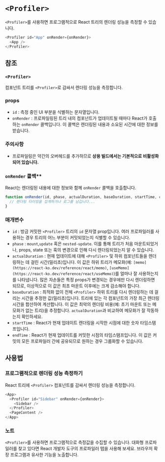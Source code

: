 # `<Profiler>`

`<Profiler>`를 사용하면 프로그램적으로 React 트리의 렌더링 성능을 측정할 수 있습니다.

```typescript
<Profiler id="App" onRender={onRender}>
  <App />
</Profiler>
```

## 참조

### `<Profiler>`

컴포넌트 트리를 `<Profiler>`로 감싸서 렌더링 성능을 측정합니다.

### props

- `id` : 측정 중인 UI 부분을 식별하는 문자열입니다.
- `onRender` : 프로파일링된 트리 내의 컴포넌트가 업데이트될 때마다 React가 호출하는 `onRender` 콜백입니다. 이 콜백은 렌더링된 내용과 소요된 시간에 대한 정보를 받습니다.

### 주의사항

- 프로파일링은 약간의 오버헤드를 추가하므로 **상용 빌드에서는 기본적으로 비활성화되어 있습니다.**

### `onRender` 콜백**

React는 렌더링된 내용에 대한 정보와 함께 `onRender` 콜백을 호출합니다.

```typescript
function onRender(id, phase, actualDuration, baseDuration, startTime, commitTime) {
  // 렌더링 타이밍을 집계하거나 로그를 남깁니다...
}
```

### 매개변수

- `id` : 방금 커밋한 `<Profiler>` 트리의 `id` 문자열 prop입니다. 여러 프로파일러를 사용하는 경우 트리의 어느 부분이 커밋되었는지 식별할 수 있습니다.
- `phase` : `mount`,`update` 혹은 `nested-update`. 이를 통해 트리가 처음 마운트되었거나, props, state 또는 훅의 변경으로 인해 다시 렌더링되었는지 알 수 있습니다.
- `actualDuration` : 현재 업데이트에 대해 `<Profiler>` 및 하위 컴포넌트들을 렌더링하는 데 걸린 시간(밀리초)입니다. 이 값은 하위 트리가 메모화(예: `[memo](https://react-ko.dev/reference/react/memo)`, `[useMemo](https://react-ko.dev/reference/react/useMemo)`)를 얼마나 잘 사용하는지를 나타냅니다. 많은 자손들은 특정 props가 변경되는 경우에만 다시 렌더링하면 되므로, 이상적으로 이 값은 최초 마운트 이후에는 크게 감소해야 합니다.
- `baseDuration` : 최적화 없이 전체  `<Profiler>` 하위 트리를 다시 렌더링하는 데 걸리는 시간을 추정한 값(밀리초)입니다. 트리에 있는 각 컴포넌트의 가장 최근 렌더링 시간을 합산하여 계산합니다. 이 값은 최악의 렌더링 비용(예: 초기 마운트 또는 메모화가 없는 트리)을 추정합니다. `actualDuration`과 비교하여 메모화가 잘 작동하는지 확인하세요.
- `startTime` : React가 현재 업데이트 렌더링을 시작한 시점에 대한 숫자 타임스탬프입니다.
- `endTime` : React가 현재 업데이트를 커밋한 시점의 타임스탬프입니다. 이 값은 커밋의 모든 프로파일러 간에 공유되므로 원하는 경우 그룹화할 수 있습니다.

## 사용법

### **프로그램적으로 렌더링 성능 측정하기**

React 트리에 `<Profiler>` 컴포넌트를 감싸서 렌더링 성능을 측정합니다.

```typescript
<App>
  <Profiler id="Sidebar" onRender={onRender}>
    <Sidebar />
  </Profiler>
  <PageContent />
</App>
```

### 노트

`<Profiler>`를 사용하면 프로그램적으로 측정값을 수집할 수 있습니다. 대화형 프로파일러를 찾고 있다면 React 개발자 도구의 프로파일러 탭을 사용해 보세요. 브라우저 확장 프로그램과 유사한 기능을 노출합니다.